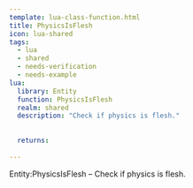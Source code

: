 ```yaml
---
template: lua-class-function.html
title: PhysicsIsFlesh
icon: lua-shared
tags:
  - lua
  - shared
  - needs-verification
  - needs-example
lua:
  library: Entity
  function: PhysicsIsFlesh
  realm: shared
  description: "Check if physics is flesh."
  
  
  returns:
    
---
```


<div class="lua__search__keywords">
Entity:PhysicsIsFlesh &#x2013; Check if physics is flesh.
</div>
